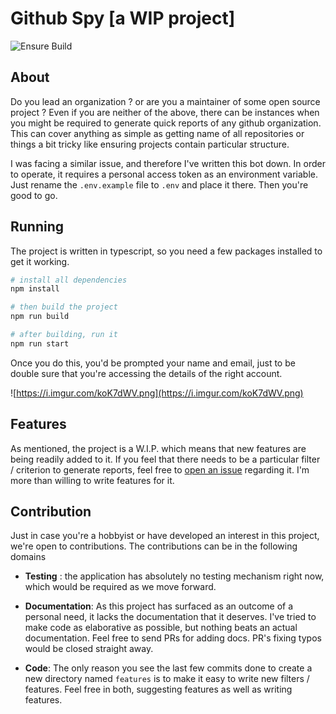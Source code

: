 # Github Spy [a WIP project]

![Ensure Build](https://github.com/YashKumarVerma/github-spy/workflows/Ensure%20Build/badge.svg)

## About

Do you lead an organization ? or are you a maintainer of some open source project ? Even if you are neither of the above, there can be instances when you might be required to generate quick reports of any github organization. This can cover anything as simple as getting name of all repositories or things a bit tricky like ensuring projects contain particular structure.

I was facing a similar issue, and therefore I've written this bot down. In order to operate, it requires a personal access token as an environment variable. Just rename the `.env.example` file to `.env` and place it there. Then you're good to go.

## Running

The project is written in typescript, so you need a few packages installed to get it working.

```bash
# install all dependencies
npm install

# then build the project
npm run build

# after building, run it
npm run start
```

Once you do this, you'd be prompted your name and email, just to be double sure that you're accessing the details of the right account.

![https://i.imgur.com/koK7dWV.png](https://i.imgur.com/koK7dWV.png)

## Features

As mentioned, the project is a W.I.P. which means that new features are being readily added to it. If you feel that there needs to be a particular filter / criterion to generate reports, feel free to [open an issue](https://github.com/YashKumarVerma/github-spy/issues/new) regarding it. I'm more than willing to write features for it.

## Contribution

Just in case you're a hobbyist or have developed an interest in this project, we're open to contributions. The contributions can be in the following domains

- **Testing** : the application has absolutely no testing mechanism right now, which would be required as we move forward.

- **Documentation**: As this project has surfaced as an outcome of a personal need, it lacks the documentation that it deserves. I've tried to make code as elaborative as possible, but nothing beats an actual documentation. Feel free to send PRs for adding docs. PR's fixing typos would be closed straight away.

- **Code**: The only reason you see the last few commits done to create a new directory named `features` is to make it easy to write new filters / features. Feel free in both, suggesting features as well as writing features.
